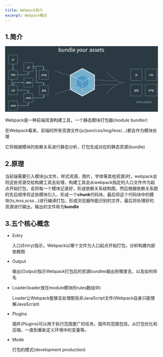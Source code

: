 ```yaml
---
title: Webpack简介
excerpt: Webpack概述
---
```


## 1.简介

![](images/webpack.png)

Webpack是一种前端资源构建工具，一个静态模块打包器(module bundler)

在Webpack看来，前端的所有资源文件(js/json/css/img/less/...)都会作为模块处理

它将根据模块的依赖关系进行静态分析，打包生成对应的静态资源(bundle)

## 2.原理

当前端需要引入模块(js文件，样式资源，图片，字体等其他资源)时，webpack会将这些资源交给构建工具去处理，构建工具会从webpack指定的入口文件作为起点开始打包，会将每一个模块记录好，形成依赖关系结构图，然后根据依赖关系图的先后顺序将这些模块引入，形成一个**chunk**代码块，最后将这个代码块中的模块(ts,less,scss...)进行编译打包，形成浏览器所能识别的文件，最后将处理好的资源进行输出，输出的文件称为**bundle**

## 3.五个核心概念

- Entry

  入口(Entry)指示，Webpack以哪个文件为入口起点开始打包，分析构建内部依赖图

- Output

  输出(Output)指示Webpack打包后的资源bundles输出到哪里去，以及如何命名

- Loader(loader放在module模块的rules数组中)

  Loader让Webpack能够去处理那些非JavaScript文件(Webpack自身只能理解JavaScript)

- Plugins

  插件(Plugins)可以用于执行范围更广的任务，插件的范围包括，从打包优化和压缩，一直到重新定义环境中的变量等。

- Mode

  打包的模式(development production)
